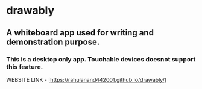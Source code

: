 # drawably
## A whiteboard app used for writing and demonstration purpose.

### This is a desktop only app. Touchable devices doesnot support this feature.

WEBSITE LINK - 
[https://rahulanand442001.github.io/drawably/]
